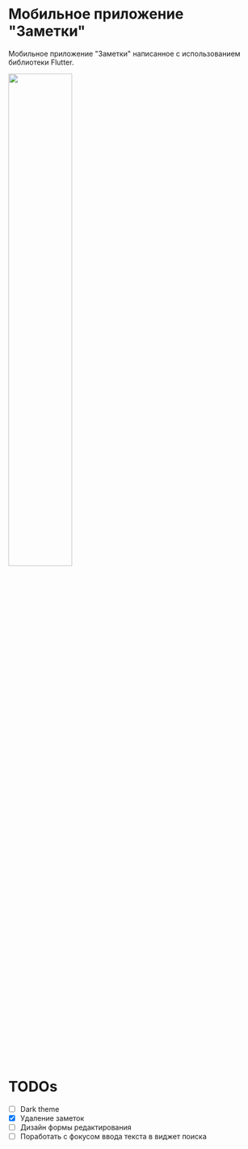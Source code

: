 # Мобильное приложение "Заметки"

Мобильное приложение "Заметки" написанное с использованием библиотеки Flutter.

<img src="https://github.com/x674/todoapp_flutter/assets/17289889/25720f64-0812-4fe3-86ff-026ffdffb70e" width="50%" height="50%">


# TODOs
- [ ] Dark theme
- [x] Удаление заметок
- [ ] Дизайн формы редактирования
- [ ] Поработать с фокусом ввода текста в виджет поиска
